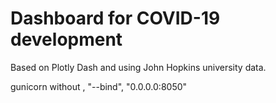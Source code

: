 # Dashboard for COVID-19 development

Based on Plotly Dash and using John Hopkins university data.

gunicorn without , "--bind", "0.0.0.0:8050"
